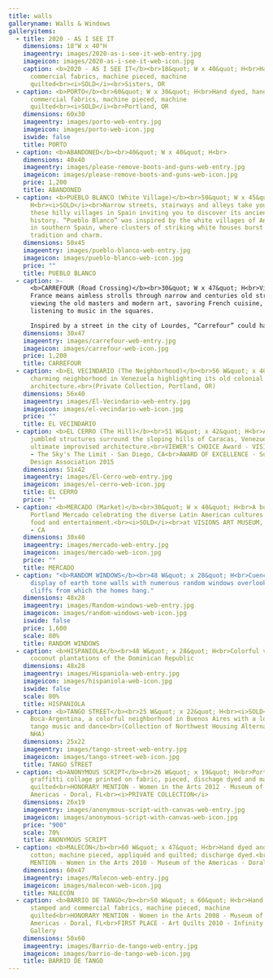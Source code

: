 ```yaml
---
title: walls
galleryname: Walls & Windows
galleryitems:
  - title: 2020 - AS I SEE IT
    dimensions: 18"W x 40"H
    imageentry: images/2020-as-i-see-it-web-entry.jpg
    imageicon: images/2020-as-i-see-it-web-icon.jpg
    caption: <b>2020 - AS I SEE IT</b><br>18&quot; W x 40&quot; H<br>Hand dyed and
      commercial fabrics, machine pieced, machine
      quilted<br><i>SOLD</i><br>Sisters, OR
  - caption: <b>PORTO</b><br>60&quot; W x 30&quot; H<br>Hand dyed, hand stamped and
      commercial fabrics, machine pieced, machine
      quilted<br><i>SOLD</i><br>Portland, OR
    dimensions: 60x30
    imageentry: images/porto-web-entry.jpg
    imageicon: images/porto-web-icon.jpg
    iswide: false
    title: PORTO
  - caption: <b>ABANDONED</b><br>40&quot; W x 40&quot; H<br>
    dimensions: 40x40
    imageentry: images/please-remove-boots-and-guns-web-entry.jpg
    imageicon: images/please-remove-boots-and-guns-web-icon.jpg
    price: 1,200
    title: ABANDONED
  - caption: <b>PUEBLO BLANCO (White Village)</b><br>50&quot; W x 45&quot;
      H<br><i>SOLD</i><br>Narrow streets, stairways and alleys take you along
      these hilly villages in Spain inviting you to discover its ancient
      history. “Pueblo Blanco” was inspired by the white villages of Andalucía
      in southern Spain, where clusters of striking white houses burst with
      tradition and charm.
    dimensions: 50x45
    imageentry: images/pueblo-blanco-web-entry.jpg
    imageicon: images/pueblo-blanco-web-icon.jpg
    price: ""
    title: PUEBLO BLANCO
  - caption: >-
      <b>CARREFOUR (Road Crossing)</b><br>30&quot; W x 47&quot; H<br>Visiting
      France means aimless strolls through narrow and centuries old streets,
      viewing the old masters and modern art, savoring French cuisine, and
      listening to music in the squares.

      Inspired by a street in the city of Lourdes, “Carrefour” could have been any other street in France.
    dimensions: 30x47
    imageentry: images/carrefour-web-entry.jpg
    imageicon: images/carrefour-web-icon.jpg
    price: 1,200
    title: CARREFOUR
  - caption: <b>EL VECINDARIO (The Neighborhood)</b><br>56 W&quot; x 40&quot; H<br>A
      charming neighborhood in Venezuela highlighting its old colonial
      architecture.<br>(Private Collection, Portland, OR)
    dimensions: 56x40
    imageentry: images/El-Vecindario-web-entry.jpg
    imageicon: images/el-vecindario-web-icon.jpg
    price: ""
    title: EL VECINDARIO
  - caption: <b>EL CERRO (The Hill)</b><br>51 W&quot; x 42&quot; H<br>A sea of
      jumbled structures surround the sloping hills of Caracas, Venezuela - the
      ultimate improvised architecture.<br>VIEWER's CHOICE Award - VISIONS 2015
      - The Sky's The Limit - San Diego, CA<br>AWARD OF EXCELLENCE - Surface
      Design Association 2015
    dimensions: 51x42
    imageentry: images/El-Cerro-web-entry.jpg
    imageicon: images/el-cerro-web-icon.jpg
    title: EL CERRO
    price: ""
  - caption: <b>MERCADO (Market)</b><br>30&quot; W x 40&quot; H<br>A busy day at the
      Portland Mercado celebrating the diverse Latin American cultures through
      food and entertainment.<br><i>SOLD</i><br>at VISIONS ART MUSEUM, San Diego
      - CA
    dimensions: 30x40
    imageentry: images/mercado-web-entry.jpg
    imageicon: images/mercado-web-icon.jpg
    price: ""
    title: MERCADO
  - caption: "<b>RANDOM WINDOWS</b><br>48 W&quot; x 28&quot; H<br>Cuenca-Spain:  A
      display of earth tone walls with numerous random windows overlooking the
      cliffs from which the homes hang."
    dimensions: 48x28
    imageentry: images/Random-windows-web-entry.jpg
    imageicon: images/random-windows-web-icon.jpg
    iswide: false
    price: 1,600
    scale: 80%
    title: RANDOM WINDOWS
  - caption: <b>HISPANIOLA</b><br>48 W&quot; x 28&quot; H<br>Colorful villages and
      coconut plantations of the Dominican Republic
    dimensions: 48x28
    imageentry: images/Hispaniola-web-entry.jpg
    imageicon: images/hispaniola-web-icon.jpg
    iswide: false
    scale: 80%
    title: HISPANIOLA
  - caption: <b>TANGO STREET</b><br>25 W&quot; x 22&quot; H<br><i>SOLD</i><br>La
      Boca-Argentina, a colorful neighborhood in Buenos Aires with a love for
      tango music and dance<br>(Collection of Northwest Housing Alternatives -
      NHA)
    dimensions: 25x22
    imageentry: images/tango-street-web-entry.jpg
    imageicon: images/tango-street-web-icon.jpg
    title: TANGO STREET
  - caption: <b>ANONYMOUS SCRIPT</b><br>26 W&quot; x 19&quot; H<br>Portland
      graffitti collage printed on fabric, pieced, dischage dyed and machine
      quilted<br>HONORARY MENTION - Women in the Arts 2012 - Museum of the
      Americas - Doral, FL<br><i>PRIVATE COLLECTION</i>
    dimensions: 26x19
    imageentry: images/anonymous-script-with-canvas-web-entry.jpg
    imageicon: images/anonymous-script-with-canvas-web-icon.jpg
    price: "900"
    scale: 70%
    title: ANONYMOUS SCRIPT
  - caption: <b>MALECÓN</b><br>60 W&quot; x 47&quot; H<br>Hand dyed and commercial
      cotton; machine pieced, appliquéd and quilted; discharge dyed.<br>HONORARY
      MENTION - Women in the Arts 2010 - Museum of the Americas - Doral, FL
    dimensions: 60x47
    imageentry: images/Malecon-web-entry.jpg
    imageicon: images/malecon-web-icon.jpg
    title: MALECÓN
  - caption: <b>BARRIO DE TANGO</b><br>50 W&quot; x 60&quot; H<br>Hand dyed, hand
      stamped and commercial fabrics, machine pieced, machine
      quilted<br>HONORARY MENTION - Women in the Arts 2008 - Museum of the
      Americas - Doral, FL<br>FIRST PLACE - Art Quilts 2010 - Infinity Art
      Gallery
    dimensions: 50x60
    imageentry: images/Barrio-de-tango-web-entry.jpg
    imageicon: images/barrio-de-tango-web-icon.jpg
    title: BARRIO DE TANGO
---
```

